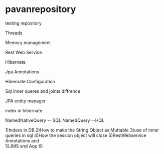 # pavanrepository
testing repository

Threads

Memory management

Rest Web Service

Hibernate 

Jpa Annotations

Hibernate Configuration

Sql inner queres and joints diffrence

JPA entity manager

index in hibernate

NamedNativeQuery -- SQL
NamedQuery --HQL

1)Indexs in DB
2)How to make the String Object as Muttable
3)use of inner queries in sql
4)How the session object will close
5)RestWebservice Annotations and  
5)JMS and Aop
6)



